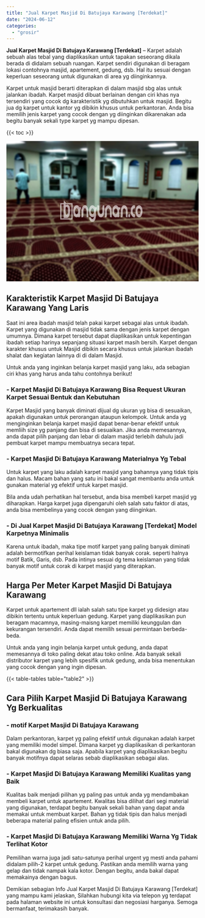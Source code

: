 ```yaml
---
title: "Jual Karpet Masjid Di Batujaya Karawang [Terdekat]"
date: "2024-06-12"
categories: 
  - "grosir"
---
```


**Jual Karpet Masjid Di Batujaya Karawang \[Terdekat\]** – Karpet adalah sebuah alas tebal yang diaplikasikan untuk tapakan seseorang dikala berada di didalam sebuah ruangan. Karpet sendiri digunakan di beragam lokasi contohnya masjid, apartement, gedung, dsb. Hal itu sesuai dengan keperluan seseorang untuk digunakan di area yg diinginkannya.

Karpet untuk masjid berarti diterapkan di dalam masjid sbg alas untuk jalankan ibadah. Karpet masjid dibuat berlainan dengan ciri khas nya tersendiri yang cocok dg karakteristik yg dibutuhkan untuk masjid. Begitu jua dg karpet untuk kantor yg dibikin khusus untuk perkantoran. Anda bisa memilih jenis karpet yang cocok dengan yg diinginkan dikarenakan ada begitu banyak sekali type karpet yg mampu dipesan.

{{< toc >}}

![Jual Karpet Masjid Di Batujaya Karawang [Terdekat]](/images/grosir-karpet-murah-63.png)

## Karakteristik Karpet Masjid Di Batujaya Karawang Yang Laris

Saat ini area ibadah masjid telah pakai karpet sebagai alas untuk ibadah. Karpet yang digunakan di masjid tidak sama dengan jenis karpet dengan umumnya. Dimana karpet tersebut dapat diaplikasikan untuk kepentingan ibadah setiap harinya sepanjang situasi karpet masih bersih. Karpet dengan karakter khusus untuk Masjid dibikin secara khusus untuk jalankan ibadah shalat dan kegiatan lainnya di di dalam Masjid.

Untuk anda yang inginkan belanja karpet masjid yang laku, ada sebagian ciri khas yang harus anda tahu contohnya berikut!

### \- Karpet Masjid Di Batujaya Karawang Bisa Request Ukuran Karpet Sesuai Bentuk dan Kebutuhan

Karpet Masjid yang banyak diminati dijual dg ukuran yg bisa di sesuaikan, apakah digunakan untuk perorangan ataupun kelompok. Untuk anda yg menginginkan belanja karpet masjid dapat benar-benar efektif untuk memliih size yg panjang dan bisa di sesuaikan. Jika anda memesannya, anda dapat pilih panjang dan lebar di dalam masjid terlebih dahulu jadi pembuat karpet mampu membuatnya secara tepat.

### \- Karpet Masjid Di Batujaya Karawang Materialnya Yg Tebal

Untuk karpet yang laku adalah karpet masjid yang bahannya yang tidak tipis dan halus. Macam bahan yang satu ini bakal sangat membantu anda untuk gunakan material yg efektif untuk karpet masjid.

Bila anda udah perhatikan hal tersebut, anda bisa membeli karpet masjid yg diharapkan. Harga karpet juga dipengaruhi oleh salah satu faktor di atas, anda bisa membelinya yang cocok dengan yang diinginkan.

### \- Di Jual Karpet Masjid Di Batujaya Karawang \[Terdekat\] Model Karpetnya Minimalis

Karena untuk ibadah, maka tipe motif karpet yang paling banyak diminati adalah bermotifkan perihal keislaman tidak banyak corak. seperti halnya motif Batik, Garis, dsb. Pada intinya sesuai dg tema keislaman yang tidak banyak motif untuk corak di karpet masjid yang diterapkan.

## Harga Per Meter Karpet Masjid Di Batujaya Karawang

Karpet untuk apartement dll ialah salah satu tipe karpet yg didesign atau dibikin tertentu untuk keperluan gedung. Karpet yang diaplikasikan pun beragam macamnya, masing-maisng karpet memiliki keunggulan dan kekurangan tersendiri. Anda dapat memilih sesuai permintaan berbeda-beda.

Untuk anda yang ingin belanja karpet untuk gedung, anda dapat memesannya di toko paling dekat atau toko online. Ada banyak sekali distributor karpet yang lebih spesifik untuk gedung, anda bisa menentukan yang cocok dengan yang ingin dipesan.

{{< table-tables table="table2" >}}

## Cara Pilih Karpet Masjid Di Batujaya Karawang Yg Berkualitas

### \- motif Karpet Masjid Di Batujaya Karawang

Dalam perkantoran, karpet yg paling efektif untuk digunakan adalah karpet yang memiliki model simpel. Dimana karpet yg diaplikasikan di perkantoran bakal digunakan dg biasa saja. Apabila karpet yang diaplikasikan begitu banyak motifnya dapat selaras sebab diaplikasikan sebagai alas.

### \- Karpet Masjid Di Batujaya Karawang Memiliki Kualitas yang Baik

Kualitas baik menjadi pilihan yg paling pas untuk anda yg mendambakan membeli karpet untuk apartement. Kwalitas bisa dilihat dari segi material yang digunakan, terdapat begitu banyak sekali bahan yang dapat anda memakai untuk membuat karpet. Bahan yg tidak tipis dan halus menjadi beberapa material paling efisien untuk anda pilih.

### \- Karpet Masjid Di Batujaya Karawang Memiliki Warna Yg Tidak Terlihat Kotor

Pemilihan warna juga jadi satu-satunya perihal urgent yg mesti anda pahami didalam pilih-2 karpet untuk gedung. Pastikan anda memilih warna yang gelap dan tidak nampak kala kotor. Dengan begitu, anda bakal dapat memakainya dengan bagus.

Demikian sebagian Info Jual Karpet Masjid Di Batujaya Karawang \[Terdekat\] yang mampu kami jelaskan, Silahkan hubungi kita via telepon yg terdapat pada halaman website ini untuk konsultasi dan negosiasi harganya. Semoga bermanfaat, terimakasih banyak.
